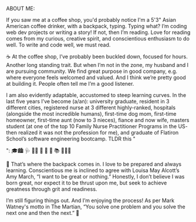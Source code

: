 

ABOUT ME:

If you saw me at a coffee shop, you'd probably notice I'm a 5'3" Asian American coffee drinker, with a backpack, typing. Typing what? I’m coding web dev projects or writing a story! If not, then I’m reading. Love for reading comes from my curious, creative spirit, and conscientious enthusiasm to do well. To write and code well, we must read.

☕️ At the coffee shop, I’ve probably been buckled down, focused for hours. Another long standing trait. But when I’m not in the zone, my husband and I are pursuing community. We find great purpose in good company, e.g. where everyone feels welcomed and valued. And I think we’re pretty good at building it. People often tell me I’m a good listener.

I am also evidently adaptable, accustomed to steep learning curves. In the last five years I’ve become (a/an): university graduate, resident in 3 different cities, registered nurse at 3 different highly-ranked, hospitals (alongside the most incredible humans), first-time dog mom, first-time homeowner, first-time aunt (now to 3 nieces), fiance and now wife, masters student (at one of the top 10 Family Nurse Practitioner Programs in the US- then realized it was not the profession for me), and graduate of Flatiron School’s software engineering bootcamp. TLDR this "<p>": 🎓🏙 🩺 🐕‍🦺 🏡 🍼 💍 📚 👩🏻‍💻

🎒 That’s where the backpack comes in. I love to be prepared and always learning. Conscientious me is inclined to agree with Louisa May Alcott’s Amy March, “I want to be great or nothing.” Honestly, I don’t believe I was born great, nor expect it to be thrust upon me, but seek to achieve greatness through grit and readiness.

I’m still figuring things out. And I’m enjoying the process! As per Mark Watney's motto in The Martian, “You solve one problem and you solve the next one and then the next.” 🚀
